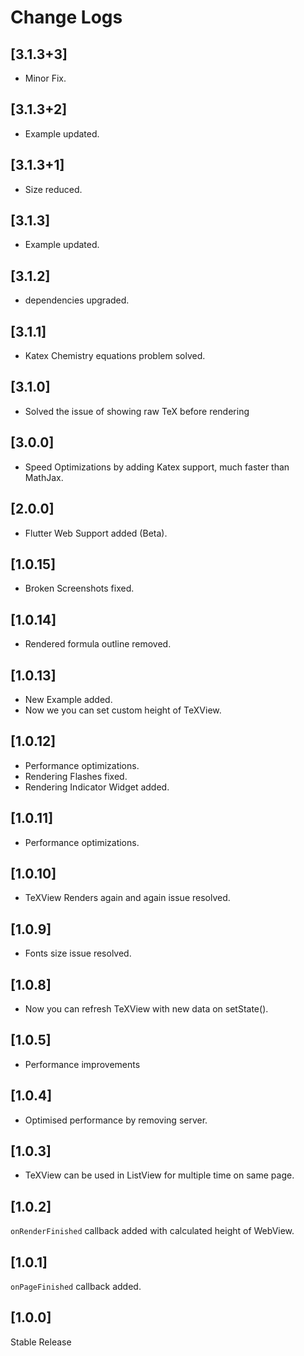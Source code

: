 # Change Logs

## [3.1.3+3]
- Minor Fix.

## [3.1.3+2]
- Example updated.

## [3.1.3+1]
- Size reduced.

## [3.1.3]
- Example updated.

## [3.1.2]
- dependencies upgraded.

## [3.1.1]
- Katex Chemistry equations problem solved.

## [3.1.0]
- Solved the issue of showing raw TeX before rendering

## [3.0.0]
- Speed Optimizations by adding Katex support, much faster than MathJax.

## [2.0.0]
- Flutter Web Support added (Beta).

## [1.0.15]
- Broken Screenshots fixed.

## [1.0.14]
- Rendered formula outline removed.

## [1.0.13]
- New Example added.
- Now we you can set custom height of TeXView.

## [1.0.12]
- Performance optimizations.
- Rendering Flashes fixed.
- Rendering Indicator Widget added.

## [1.0.11]
- Performance optimizations.

## [1.0.10]
- TeXView Renders again and again issue resolved.

## [1.0.9]
- Fonts size issue resolved.

## [1.0.8]
- Now you can refresh TeXView with new data on setState().

## [1.0.5]
- Performance improvements

## [1.0.4]
- Optimised performance by removing server.

## [1.0.3]

- TeXView can be used in ListView for multiple time on same page.

## [1.0.2]

`onRenderFinished` callback added with calculated height of WebView.

## [1.0.1]

`onPageFinished` callback added.

## [1.0.0]

Stable Release
